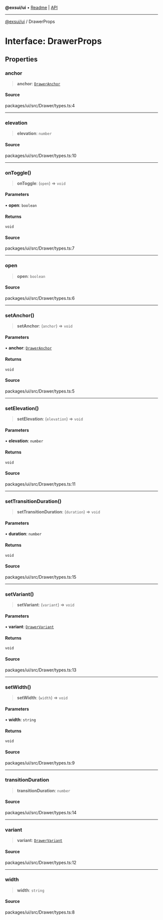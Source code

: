 **@exsui/ui** • [Readme](../README.md) \| [API](../globals.md)

***

[@exsui/ui](../README.md) / DrawerProps

# Interface: DrawerProps

## Properties

### anchor

> **anchor**: [`DrawerAnchor`](../type-aliases/DrawerAnchor.md)

#### Source

packages/ui/src/Drawer/types.ts:4

***

### elevation

> **elevation**: `number`

#### Source

packages/ui/src/Drawer/types.ts:10

***

### onToggle()

> **onToggle**: (`open`) => `void`

#### Parameters

• **open**: `boolean`

#### Returns

`void`

#### Source

packages/ui/src/Drawer/types.ts:7

***

### open

> **open**: `boolean`

#### Source

packages/ui/src/Drawer/types.ts:6

***

### setAnchor()

> **setAnchor**: (`anchor`) => `void`

#### Parameters

• **anchor**: [`DrawerAnchor`](../type-aliases/DrawerAnchor.md)

#### Returns

`void`

#### Source

packages/ui/src/Drawer/types.ts:5

***

### setElevation()

> **setElevation**: (`elevation`) => `void`

#### Parameters

• **elevation**: `number`

#### Returns

`void`

#### Source

packages/ui/src/Drawer/types.ts:11

***

### setTransitionDuration()

> **setTransitionDuration**: (`duration`) => `void`

#### Parameters

• **duration**: `number`

#### Returns

`void`

#### Source

packages/ui/src/Drawer/types.ts:15

***

### setVariant()

> **setVariant**: (`variant`) => `void`

#### Parameters

• **variant**: [`DrawerVariant`](../type-aliases/DrawerVariant.md)

#### Returns

`void`

#### Source

packages/ui/src/Drawer/types.ts:13

***

### setWidth()

> **setWidth**: (`width`) => `void`

#### Parameters

• **width**: `string`

#### Returns

`void`

#### Source

packages/ui/src/Drawer/types.ts:9

***

### transitionDuration

> **transitionDuration**: `number`

#### Source

packages/ui/src/Drawer/types.ts:14

***

### variant

> **variant**: [`DrawerVariant`](../type-aliases/DrawerVariant.md)

#### Source

packages/ui/src/Drawer/types.ts:12

***

### width

> **width**: `string`

#### Source

packages/ui/src/Drawer/types.ts:8
